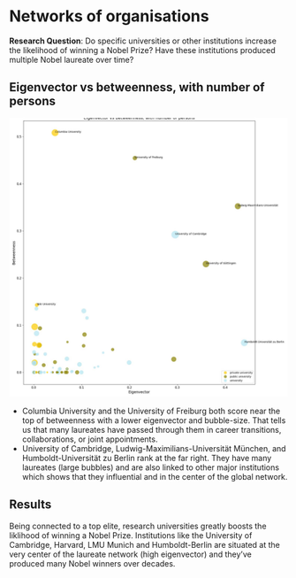 # Networks of organisations

**Research Question**: Do specific universities or other institutions increase the likelihood of winning a Nobel Prize? Have these institutions produced multiple Nobel laureate over time?

## Eigenvector vs betweenness, with number of persons

![Distribution of continets](../../notebooks_jupyter/wikidata_exploration/images/images_network/revenus_eigenvector_20210526.jpg "Distribution of the continets")

* Columbia University and the University of Freiburg both score near the top of betweenness with a lower eigenvector and bubble-size. That tells us that many laureates have passed through them in career transitions, collaborations, or joint appointments.
* University of Cambridge, Ludwig-Maximilians-Universität München, and Humboldt-Universität zu Berlin rank at the far right. They have many laureates (large bubbles) and are also linked to other major institutions which shows that they influential and in the center of the global network. 

## Results

Being connected to a top elite, research universities greatly boosts the liklihood of winning a Nobel Prize. Institutions like the University of Cambridge, Harvard, LMU Munich and Humboldt-Berlin are situated at the very center of the laureate network (high eigenvector) and they’ve produced many Nobel winners over decades.
